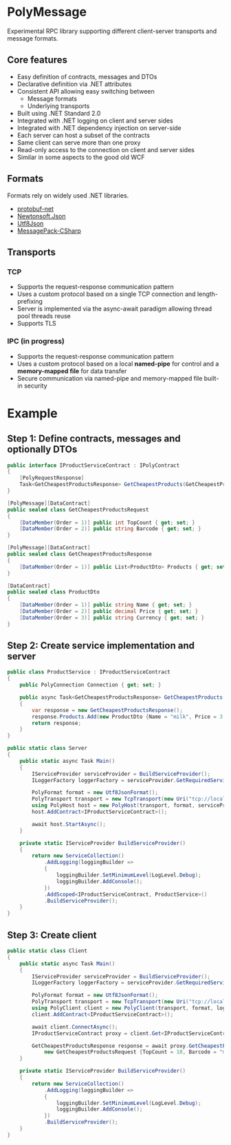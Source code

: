# PolyMessage

Experimental RPC library supporting different client-server transports and message formats.

## Core features

* Easy definition of contracts, messages and DTOs
* Declarative definition via .NET attributes
* Consistent API allowing easy switching between
  * Message formats
  * Underlying transports
* Built using .NET Standard 2.0
* Integrated with .NET logging on client and server sides
* Integrated with .NET dependency injection on server-side
* Each server can host a subset of the contracts
* Same client can serve more than one proxy
* Read-only access to the connection on client and server sides
* Similar in some aspects to the good old WCF

## Formats

Formats rely on widely used .NET libraries.

* [protobuf-net](https://github.com/protobuf-net/protobuf-net)
* [Newtonsoft.Json](https://www.newtonsoft.com/json)
* [Utf8Json](https://github.com/neuecc/Utf8Json)
* [MessagePack-CSharp](https://github.com/neuecc/MessagePack-CSharp)

## Transports

### TCP

* Supports the request-response communication pattern
* Uses a custom protocol based on a single TCP connection and length-prefixing
* Server is implemented via the async-await paradigm allowing thread pool threads reuse
* Supports TLS

### IPC (in progress)

* Supports the request-response communication pattern
* Uses a custom protocol based on a local **named-pipe** for control and a **memory-mapped file** for data transfer
* Secure communication via named-pipe and memory-mapped file built-in security

# Example

## Step 1: Define contracts, messages and optionally DTOs

```C#
public interface IProductServiceContract : IPolyContract
{
	[PolyRequestResponse]
	Task<GetCheapestProductsResponse> GetCheapestProducts(GetCheapestProductsRequest request);
}

[PolyMessage][DataContract]
public sealed class GetCheapestProductsRequest
{
	[DataMember(Order = 1)] public int TopCount { get; set; }
	[DataMember(Order = 2)] public string Barcode { get; set; }
}

[PolyMessage][DataContract]
public sealed class GetCheapestProductsResponse
{
	[DataMember(Order = 1)] public List<ProductDto> Products { get; set; } = new List<ProductDto>();
}

[DataContract]
public sealed class ProductDto
{
	[DataMember(Order = 1)] public string Name { get; set; }
	[DataMember(Order = 2)] public decimal Price { get; set; }
	[DataMember(Order = 3)] public string Currency { get; set; }
}
```

## Step 2: Create service implementation and server

```C#
public class ProductService : IProductServiceContract
{
	public PolyConnection Connection { get; set; }

	public async Task<GetCheapestProductsResponse> GetCheapestProducts(GetCheapestProductsRequest request)
	{
		var response = new GetCheapestProductsResponse();
		response.Products.Add(new ProductDto {Name = "milk", Price = 3.50M, Currency = "EUR"});
		return response;
	}
}

public static class Server
{
	public static async Task Main()
	{
		IServiceProvider serviceProvider = BuildServiceProvider();
		ILoggerFactory loggerFactory = serviceProvider.GetRequiredService<ILoggerFactory>();

		PolyFormat format = new Utf8JsonFormat();
		PolyTransport transport = new TcpTransport(new Uri("tcp://localhost:10678/"), loggerFactory);
		using PolyHost host = new PolyHost(transport, format, serviceProvider);
		host.AddContract<IProductServiceContract>();

		await host.StartAsync();
	}

	private static IServiceProvider BuildServiceProvider()
	{
		return new ServiceCollection()
			.AddLogging(loggingBuilder =>
			{
				loggingBuilder.SetMinimumLevel(LogLevel.Debug);
				loggingBuilder.AddConsole();
			})
			.AddScoped<IProductServiceContract, ProductService>()
			.BuildServiceProvider();
	}
}
```

## Step 3: Create client

```C#
public static class Client
{
	public static async Task Main()
	{
		IServiceProvider serviceProvider = BuildServiceProvider();
		ILoggerFactory loggerFactory = serviceProvider.GetRequiredService<ILoggerFactory>();

		PolyFormat format = new Utf8JsonFormat();
		PolyTransport transport = new TcpTransport(new Uri("tcp://localhost:10678/"), loggerFactory);
		using PolyClient client = new PolyClient(transport, format, loggerFactory);
		client.AddContract<IProductServiceContract>();

		await client.ConnectAsync();
		IProductServiceContract proxy = client.Get<IProductServiceContract>();

		GetCheapestProductsResponse response = await proxy.GetCheapestProducts(
			new GetCheapestProductsRequest {TopCount = 10, Barcode = "milk"});
	}

	private static IServiceProvider BuildServiceProvider()
	{
		return new ServiceCollection()
			.AddLogging(loggingBuilder =>
			{
				loggingBuilder.SetMinimumLevel(LogLevel.Debug);
				loggingBuilder.AddConsole();
			})
			.BuildServiceProvider();
	}
}
```
